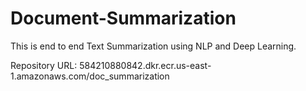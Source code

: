 # Document-Summarization
This is end to end Text Summarization using NLP and Deep Learning.

Repository URL: 584210880842.dkr.ecr.us-east-1.amazonaws.com/doc_summarization
